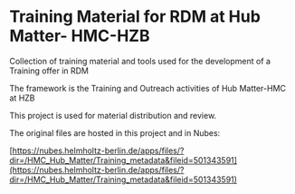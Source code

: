 # Training Material for RDM at Hub Matter- HMC-HZB

Collection of training material and tools used for the development of a Training offer in RDM

The framework is the Training and Outreach activities of Hub Matter-HMC at HZB

This project is used for material distribution and review.

The original files are hosted in this project and in Nubes:

[https://nubes.helmholtz-berlin.de/apps/files/?dir=/HMC_Hub_Matter/Training_metadata&fileid=501343591](https://nubes.helmholtz-berlin.de/apps/files/?dir=/HMC_Hub_Matter/Training_metadata&fileid=501343591)
